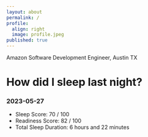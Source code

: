 ```yaml
---
layout: about
permalink: /
profile:
  align: right
  image: profile.jpeg
published: true
---
```


Amazon Software Development Engineer, Austin TX

# How did I sleep last night? 
### 2023-05-27
- Sleep Score: 70 / 100
- Readiness Score: 82 / 100 
- Total Sleep Duration: 6 hours and 22 minutes
